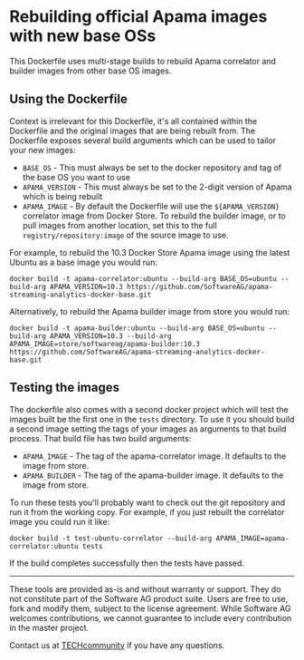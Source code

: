# Rebuilding official Apama images with new base OSs

This Dockerfile uses multi-stage builds to rebuild Apama correlator and builder images from other base OS images.

## Using the Dockerfile

Context is irrelevant for this Dockerfile, it's all contained within the Dockerfile and the original images that are being rebuilt from. The Dockerfile exposes several build arguments which can be used to tailor your new images:

* `BASE_OS` - This must always be set to the docker repository and tag of the base OS you want to use
* `APAMA_VERSION` - This must always be set to the 2-digit version of Apama which is being rebuilt
* `APAMA_IMAGE` - By default the Dockerfile will use the `${APAMA_VERSION}` correlator image from Docker Store. To rebuild the builder image, or to pull images from another location, set this to the full `registry/repository:image` of the source image to use.

For example, to rebuild the 10.3 Docker Store Apama image using the latest Ubuntu as a base image you would run:

    docker build -t apama-correlator:ubuntu --build-arg BASE_OS=ubuntu --build-arg APAMA_VERSION=10.3 https://github.com/SoftwareAG/apama-streaming-analytics-docker-base.git

Alternatively, to rebuild the Apama builder image from store you would run:

    docker build -t apama-builder:ubuntu --build-arg BASE_OS=ubuntu --build-arg APAMA_VERSION=10.3 --build-arg APAMA_IMAGE=store/softwareag/apama-builder:10.3 https://github.com/SoftwareAG/apama-streaming-analytics-docker-base.git

## Testing the images

The dockerfile also comes with a second docker project which will test the images built be the first one in the `tests` directory. To use it you should build a second image setting the tags of your images as arguments to that build process. That build file has two build arguments:

* `APAMA_IMAGE` - The tag of the apama-correlator image. It defaults to the image from store.
* `APAMA_BUILDER` - The tag of the apama-builder image. It defaults to the image from store.

To run these tests you'll probably want to check out the git repository and run it from the working copy. For example, if you just rebuilt the correlator image you could run it like:

    docker build -t test-ubuntu-correlator --build-arg APAMA_IMAGE=apama-correlator:ubuntu tests

If the build completes successfully then the tests have passed.
______________________

These tools are provided as-is and without warranty or support. They do not constitute part of the Software AG product suite. Users are free to use, fork and modify them, subject to the license agreement. While Software AG welcomes contributions, we cannot guarantee to include every contribution in the master project.	

Contact us at [TECHcommunity](mailto:technologycommunity@softwareag.com?subject=Github/SoftwareAG) if you have any questions.
